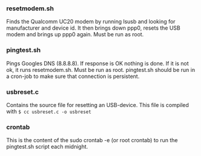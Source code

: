 ### resetmodem.sh ###

Finds the Qualcomm UC20 modem by running lsusb and looking
for manufacturer and device id. It then brings down ppp0,
resets the USB modem and brings up ppp0 again. Must be run as root.

### pingtest.sh ###

Pings Googles DNS (8.8.8.8). If response is OK nothing is done.
If it is not ok, it runs resetmodem.sh. Must be run as root.
pingtest.sh should be run in a cron-job to make sure that connection
is persistent.

### usbreset.c ###

Contains the source file for resetting an USB-device.
This file is compiled with
```$ cc usbreset.c -o usbreset```

### crontab ###

This is the content of the sudo crontab -e (or root crontab)
to run the pingtest.sh script each midnight.
